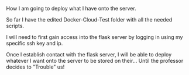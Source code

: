 How I am going to deploy what I have onto the server.

So far I have the edited Docker-Cloud-Test folder with all the needed scripts.

I will need to first gain access into the flask server by logging in using my specific ssh key and ip.

Once I establish contact with the flask server, I will be able to deploy whatever I want onto the server to be stored on their... Until the professor decides to "Trouble" us!

